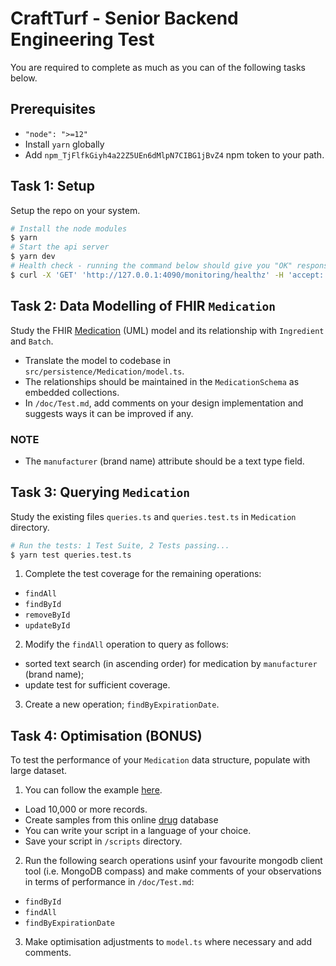 # CraftTurf - Senior Backend Engineering Test

You are required to complete as much as you can of the following tasks below.

## Prerequisites

- `"node": ">=12"`
- Install `yarn` globally
- Add `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` npm token to your path.

## Task 1: Setup

Setup the repo on your system.

```sh
# Install the node modules
$ yarn
# Start the api server
$ yarn dev
# Health check - running the command below should give you "OK" response
$ curl -X 'GET' 'http://127.0.0.1:4090/monitoring/healthz' -H 'accept: application/json'
```

## Task 2: Data Modelling of FHIR `Medication`

Study the FHIR [Medication](https://www.hl7.org/fhir/medication.html) (UML) model and its relationship with `Ingredient` and `Batch`.

- Translate the model to codebase in `src/persistence/Medication/model.ts`.
- The relationships should be maintained in the `MedicationSchema` as embedded collections.
- In `/doc/Test.md`, add comments on your design implementation and suggests ways it can be improved if any.

### NOTE

- The `manufacturer` (brand name) attribute should be a text type field.

## Task 3: Querying `Medication`

Study the existing files `queries.ts` and `queries.test.ts` in `Medication` directory.

```sh
# Run the tests: 1 Test Suite, 2 Tests passing...
$ yarn test queries.test.ts
```

1. Complete the test coverage for the remaining operations:

 - `findAll`
 - `findById`
 - `removeById`
 - `updateById`


2. Modify the `findAll` operation to query as follows:

 - sorted text search (in ascending order) for medication by `manufacturer` (brand name);
 - update test for sufficient coverage.


3. Create a new operation; `findByExpirationDate`.


## Task 4: Optimisation (BONUS)

To test the performance of your `Medication` data structure, populate with large dataset.

1. You can follow the example [here](https://docs.mongodb.com/v2.6/tutorial/generate-test-data/).
 - Load 10,000 or more records.
 - Create samples from this online [drug](https://www.drugs.com/drug_information.html) database
 - You can write your script in a language of your choice.
 - Save your script in `/scripts` directory.


2. Run the following search operations usinf your favourite mongodb client tool (i.e. MongoDB compass) and make comments of your observations in terms of performance in `/doc/Test.md`:

 - `findById`
 - `findAll`
 - `findByExpirationDate`

3. Make optimisation adjustments to `model.ts` where necessary and add comments.
